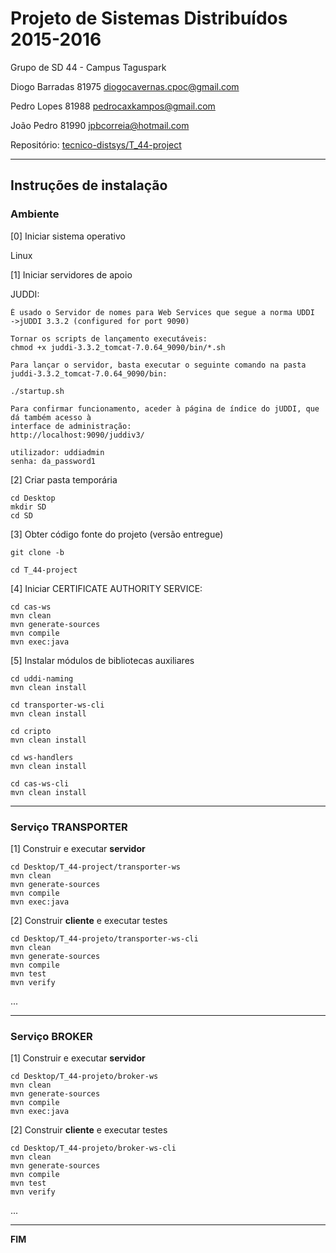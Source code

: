 # Projeto de Sistemas Distribuídos 2015-2016 #

Grupo de SD 44 - Campus Taguspark


Diogo Barradas   81975   diogocavernas.cpoc@gmail.com

Pedro Lopes      81988   pedrocaxkampos@gmail.com

João Pedro       81990   jpbcorreia@hotmail.com



Repositório:
[tecnico-distsys/T_44-project](https://github.com/tecnico-distsys/T_44-project/)

-------------------------------------------------------------------------------

## Instruções de instalação 


### Ambiente

[0] Iniciar sistema operativo

Linux


[1] Iniciar servidores de apoio

JUDDI:
```
É usado o Servidor de nomes para Web Services que segue a norma UDDI 
->jUDDI 3.3.2 (configured for port 9090)

Tornar os scripts de lançamento executáveis:
chmod +x juddi-3.3.2_tomcat-7.0.64_9090/bin/*.sh

Para lançar o servidor, basta executar o seguinte comando na pasta 
juddi-3.3.2_tomcat-7.0.64_9090/bin:

./startup.sh

Para confirmar funcionamento, aceder à página de índice do jUDDI, que dá também acesso à 
interface de administração:
http://localhost:9090/juddiv3/

utilizador: uddiadmin
senha: da_password1
```


[2] Criar pasta temporária

```
cd Desktop
mkdir SD
cd SD
```


[3] Obter código fonte do projeto (versão entregue)

```
git clone -b

cd T_44-project
```

[4] Iniciar CERTIFICATE AUTHORITY SERVICE:
```
cd cas-ws
mvn clean
mvn generate-sources
mvn compile
mvn exec:java
```

[5] Instalar módulos de bibliotecas auxiliares

```
cd uddi-naming
mvn clean install
```

```
cd transporter-ws-cli
mvn clean install
```

```
cd cripto
mvn clean install
```

```
cd ws-handlers
mvn clean install
```

```
cd cas-ws-cli
mvn clean install
```
-------------------------------------------------------------------------------

### Serviço TRANSPORTER

[1] Construir e executar **servidor**

```
cd Desktop/T_44-project/transporter-ws
mvn clean 
mvn generate-sources
mvn compile
mvn exec:java
```

[2] Construir **cliente** e executar testes

```
cd Desktop/T_44-projeto/transporter-ws-cli
mvn clean 
mvn generate-sources
mvn compile
mvn test
mvn verify
```

...


-------------------------------------------------------------------------------

### Serviço BROKER

[1] Construir e executar **servidor**

```
cd Desktop/T_44-projeto/broker-ws
mvn clean 
mvn generate-sources
mvn compile
mvn exec:java
```


[2] Construir **cliente** e executar testes

```
cd Desktop/T_44-projeto/broker-ws-cli
mvn clean 
mvn generate-sources
mvn compile
mvn test
mvn verify
```

...

-------------------------------------------------------------------------------
**FIM**
